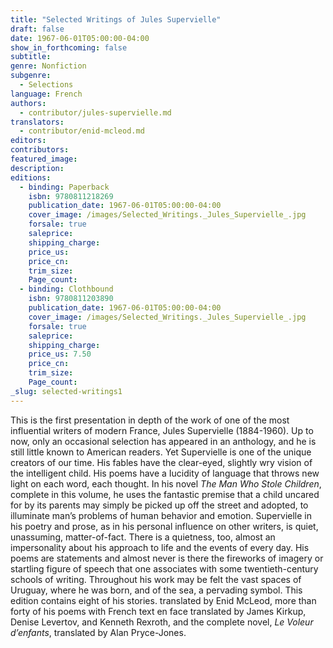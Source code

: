 ```yaml
---
title: "Selected Writings of Jules Supervielle"
draft: false
date: 1967-06-01T05:00:00-04:00
show_in_forthcoming: false
subtitle:
genre: Nonfiction
subgenre:
  - Selections
language: French
authors:
  - contributor/jules-supervielle.md
translators:
  - contributor/enid-mcleod.md
editors:
contributors:
featured_image:
description:
editions:
  - binding: Paperback
    isbn: 9780811218269
    publication_date: 1967-06-01T05:00:00-04:00
    cover_image: /images/Selected_Writings._Jules_Supervielle_.jpg
    forsale: true
    saleprice:
    shipping_charge:
    price_us:
    price_cn:
    trim_size:
    Page_count:
  - binding: Clothbound
    isbn: 9780811203890
    publication_date: 1967-06-01T05:00:00-04:00
    cover_image: /images/Selected_Writings._Jules_Supervielle_.jpg
    forsale: true
    saleprice:
    shipping_charge:
    price_us: 7.50
    price_cn:
    trim_size:
    Page_count:
_slug: selected-writings1
---
```


This is the first presentation in depth of the work of one of the most influential writers of modern France, Jules Supervielle (1884-1960). Up to now, only an occasional selection has appeared in an anthology, and he is still little known to American readers. Yet Supervielle is one of the unique creators of our time. His fables have the clear-eyed, slightly wry vision of the intelligent child. His poems have a Iucidity of language that throws new light on each word, each thought. In his novel _The Man Who Stole Children_, complete in this volume, he uses the fantastic premise that a child uncared for by its parents may simply be picked up off the street and adopted, to illuminate man’s problems of human behavior and emotion. Supervielle in his poetry and prose, as in his personal influence on other writers, is quiet, unassuming, matter-of-fact. There is a quietness, too, almost an impersonality about his approach to life and the events of every day. His poems are statements and almost never is there the fireworks of imagery or startling figure of speech that one associates with some twentieth-century schools of writing. Throughout his work may be felt the vast spaces of Uruguay, where he was born, and of the sea, a pervading symbol. This edition contains eight of his stories. translated by Enid McLeod, more than forty of his poems with French text en face translated by James Kirkup, Denise Levertov, and Kenneth Rexroth, and the complete novel, _Le Voleur d’enfants_, translated by Alan Pryce-Jones.

